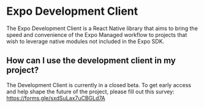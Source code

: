 # Expo Development Client

The Expo Development Client is a React Native library that aims to bring the speed and convenience of the Expo Managed workflow to projects that wish to leverage native modules not included in the Expo SDK.

## How can I use the development client in my project?

The Development Client is currently in a closed beta.
To get early access and help shape the future of the project, please fill out this survey: https://forms.gle/sxdSuLax7uCBGLd7A
